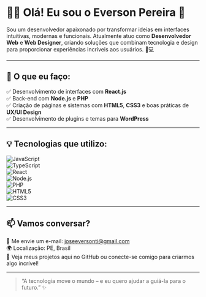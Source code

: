 # 👨‍💻 Olá! Eu sou o **Everson Pereira** 🚀

Sou um desenvolvedor apaixonado por transformar ideias em interfaces intuitivas, modernas e funcionais. Atualmente atuo como **Desenvolvedor Web** e **Web Designer**, criando soluções que combinam tecnologia e design para proporcionar experiências incríveis aos usuários. 🎨💻

---

## 🚧 O que eu faço:

✅ Desenvolvimento de interfaces com **React.js**  
✅ Back-end com **Node.js** e **PHP**  
✅ Criação de páginas e sistemas com **HTML5**, **CSS3** e boas práticas de **UX/UI Design**  
✅ Desenvolvimento de plugins e temas para **WordPress**

---

## 💡 Tecnologias que utilizo:

![JavaScript](https://img.shields.io/badge/-JavaScript-F7DF1E?style=for-the-badge&logo=javascript&logoColor=000)  
![TypeScript](https://img.shields.io/badge/-TypeScript-3178C6?style=for-the-badge&logo=typescript&logoColor=fff)  
![React](https://img.shields.io/badge/-React-61DAFB?style=for-the-badge&logo=react&logoColor=000)  
![Node.js](https://img.shields.io/badge/-Node.js-339933?style=for-the-badge&logo=node.js&logoColor=fff)  
![PHP](https://img.shields.io/badge/-PHP-777BB4?style=for-the-badge&logo=php&logoColor=fff)  
![HTML5](https://img.shields.io/badge/-HTML5-E34F26?style=for-the-badge&logo=html5&logoColor=fff)  
![CSS3](https://img.shields.io/badge/-CSS3-1572B6?style=for-the-badge&logo=css3&logoColor=fff)

---

## 📫 Vamos conversar?

📧 Me envie um e-mail: [joseeversonti@gmail.com](mailto:joseeversonti@gmail.com)  
🌍 Localização: PE, Brasil  
📁 Veja meus projetos aqui no GitHub ou conecte-se comigo para criarmos algo incrível!

---

> “A tecnologia move o mundo – e eu quero ajudar a guiá-la para o futuro.” ✨
